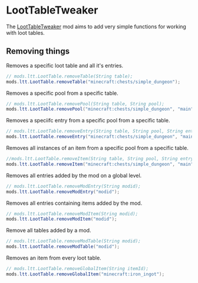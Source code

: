 # LootTableTweaker

The [LootTableTweaker](https://minecraft.curseforge.com/projects/loottabletweaker) mod aims to add very simple functions for working with loot tables.

## Removing things

Removes a specific loot table and all it's entries.
```java
// mods.ltt.LootTable.removeTable(String table);
mods.ltt.LootTable.removeTable("minecraft:chests/simple_dungeon");
```

Removes a specific pool from a specific table.
```java
// mods.ltt.LootTable.removePool(String table, String pool);
mods.ltt.LootTable.removePool("minecraft:chests/simple_dungeon", "main");
```

Removes a speciifc entry from a specific pool from a specific table.
```java
// mods.ltt.LootTable.removeEntry(String table, String pool, String entry);
mods.ltt.LootTable.removeEntry("minecraft:chests/simple_dungeon", "main", "minecraft:iron_horse_armor");
```

Removes all instances of an item from a specific pool from a specific table.
```java
//mods.ltt.LootTable.removeItem(String table, String pool, String entry);
mods.ltt.LootTable.removeItem("minecraft:chests/simple_dungeon", "main", "minecraft:golden_apple");
```

Removes all entries added by the mod on a global level.
```java
// mods.ltt.LootTable.removeModEntry(String modid);
mods.ltt.LootTable.removeModEntry("modid");
```

Removes all entries containing items added by the mod.
```java
// mods.ltt.LootTable.removeModItem(String modid);
mods.ltt.LootTable.removeModItem("modid");
```

Remove all tables added by a mod.
```java
// mods.ltt.LootTable.removeModTable(String modid);
mods.ltt.LootTable.removeModTable("modid");
```

Removes an item from every loot table.
```java
// mods.ltt.LootTable.removeGlobalItem(String itemId);
mods.ltt.LootTable.removeGlobalItem("minecraft:iron_ingot");
```